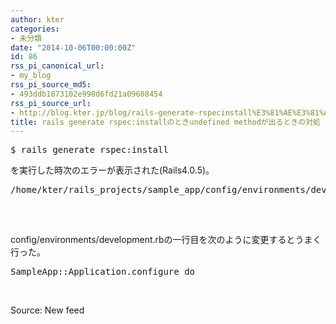 ```yaml
---
author: kter
categories:
- 未分類
date: "2014-10-06T00:00:00Z"
id: 86
rss_pi_canonical_url:
- my_blog
rss_pi_source_md5:
- 493ddb1873102e998d6fd21a09608454
rss_pi_source_url:
- http://blog.kter.jp/blog/rails-generate-rspecinstall%E3%81%AE%E3%81%A8%E3%81%8Dundefined-method%E3%81%8C%E5%87%BA%E3%82%8B%E3%81%A8%E3%81%8D%E3%81%AE%E5%AF%BE%E5%87%A6/
title: rails generate rspec:installのときundefined methodが出るときの対処
---
```

<pre class="lang:default decode:true">$ rails generate rspec:install</pre>

を実行した時次のエラーが表示された(Rails4.0.5)。

<pre class="lang:default decode:true">&#047;home&#047;kter&#047;rails_projects&#047;sample_app&#047;config&#047;environments&#047;development.rb:1:in `': undefined method `configure' for # (NoMethodError)<br />
</pre>

&nbsp;

config&#047;environments&#047;development.rbの一行目を次のように変更するとうまく行った。

<pre class="lang:default decode:true ">SampleApp::Application.configure do</pre>

&nbsp;

Source: New feed
